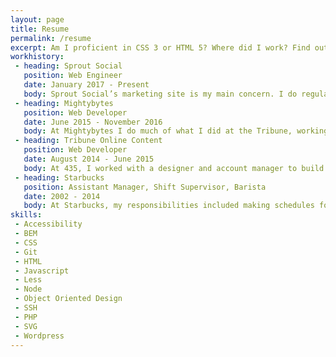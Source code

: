 ```yaml
---
layout: page
title: Resume
permalink: /resume
excerpt: Am I proficient in CSS 3 or HTML 5? Where did I work? Find out answers to these questions and more on my resume!
workhistory:
 - heading: Sprout Social
   position: Web Engineer
   date: January 2017 - Present
   body: Sprout Social’s marketing site is my main concern. I do regular marketng site stuff (Wordpress dev, content updates, page speed monitoring, etc), but I spend much of my time focusing on accessibility and performance. It was our (awesome) team's initiative to get the site to 508 compliance and almost to WCAG AA. While at Sprout Social I also spent time working in node, dabbling in react, and contributing some to build systems.
 - heading: Mightybytes
   position: Web Developer
   date: June 2015 - November 2016
   body: At Mightybytes I do much of what I did at the Tribune, working with wordpress etc. But here I was taught and use a variety of new and standard best practices such as tooling with Gulp, version control with Git, LESS preprocessors, Templating through Twig.
 - heading: Tribune Online Content
   position: Web Developer
   date: August 2014 - June 2015
   body: At 435, I worked with a designer and account manager to build websites in wordpress, HTML, CSS, Javascript, PHP, and SVG. I specialized in making sites as performant as possible, optimizing for the critical rendering path, and making sure that css animations and transitions are super smooth.
 - heading: Starbucks
   position: Assistant Manager, Shift Supervisor, Barista
   date: 2002 - 2014
   body: At Starbucks, my responsibilities included making schedules for over twenty employees, cleaning, creating routines, reinforcing self-esteem, recognizing team achievements, making sales goals, analyzing profit and loss statements, finding ways to drive sales, making coffee, controlling inventory, and teaching these skills to others.
skills:
 - Accessibility
 - BEM
 - CSS
 - Git
 - HTML
 - Javascript
 - Less
 - Node
 - Object Oriented Design
 - SSH
 - PHP
 - SVG
 - Wordpress
---
```

